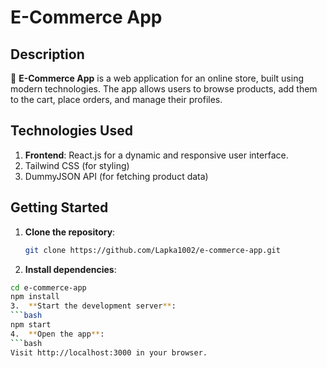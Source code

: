 # E-Commerce App

## Description
🛒 **E-Commerce App** is a web application for an online store, built using modern technologies. The app allows users to browse products, add them to the cart, place orders, and manage their profiles.

## Technologies Used
 1. **Frontend**: React.js  for a dynamic and responsive user interface.
 2. Tailwind CSS (for styling)
 3. DummyJSON API (for fetching product data)

## Getting Started
1. **Clone the repository**:
   ```bash
   git clone https://github.com/Lapka1002/e-commerce-app.git
2.   **Install dependencies**:
   ```bash
   cd e-commerce-app
   npm install
3.  **Start the development server**:
   ```bash
   npm start
4.  **Open the app**:
   ```bash
   Visit http://localhost:3000 in your browser.
